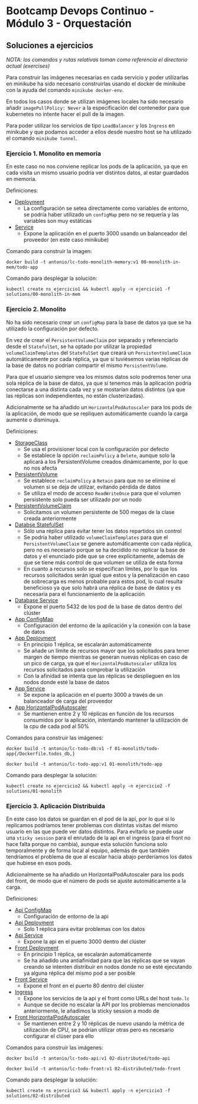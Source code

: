 # Bootcamp Devops Continuo - Módulo 3 - Orquestación

## Soluciones a ejercicios

*NOTA: los comandos y rutas relativas toman como referencia el directorio actual (exercises)*

Para construir las imágenes necesarias en cada servicio y poder utilizarlas en minikube ha sido necesario construirlas usando el docker de minikube con la ayuda del comando `minikube docker-env`.

En todos los casos donde se utilizan imágenes locales ha sido necesario añadir `imagePullPolicy: Never` a la especificación del contenedor para que kubernetes no intente hacer el pull de la imagen.

Para poder utilizar los servicios de tipo `LoadBalancer` y los `Ingress` en minikube y que podamos acceder a ellos desde nuestro host se ha utilizado el comando `minikube tunnel`.

### Ejercicio 1. Monolito en memoria

En este caso no nos conviene replicar los pods de la aplicación, ya que en cada visita un mismo usuario podría ver distintos datos, al estar guardados en memoria.

Definiciones:

* [Deployment](solutions/00-monolith-in-mem/00-depoyment.yaml)
  * La configuración se setea directamente como variables de entorno, se podría haber utilizado un `configMap` pero no se requería y las variables son muy estáticas
* [Service](solutions/00-monolith-in-mem/01-service.yaml)
  * Expone la aplicación en el puerto 3000 usando un balanceador del proveedor (en este caso minikube)

Comando para construir la imagen:

`docker build -t antonio/lc-todo-monolith-memory:v1 00-monolith-in-mem/todo-app`

Comando para desplegar la solución:

`kubectl create ns ejercicio1 && kubectl apply -n ejercicio1 -f solutions/00-monolith-in-mem`

### Ejercicio 2. Monolito

No ha sido necesario crear un `configMap` para la base de datos ya que se ha utilizado la configuración por defecto.

En vez de crear el `PersistentVolumeClaim` por separado y referenciarlo desde el `StatefulSet`, se ha optado por utilizar la propiedad `volumeClaimTemplates` del `StatefulSet` que creará un `PersistentVolumeClaim` automáticamente por cada réplica, ya que si tuviésemos varias réplicas de la base de datos no podrían compartir el mismo `PersistentVolume`.

Para que el usuario siempre vea los mismos datos solo podremos tener una sola réplica de la base de datos, ya que si tenemos más la aplicación podría conectarse a una distinta cada vez y se mostarían datos distintos (ya que las réplicas son independientes, no están clusterizadas).

Adicionalmente se ha añadido un `HorizontalPodAutoscaler` para los pods de la aplicación, de modo que se repliquen automáticamente cuando la carga aumente o disminuya.

Definiciones:

* [StorageClass](solutions/01-monolith/00-storageClass.yaml)
  * Se usa el provisioner local con la configuración por defecto
  * Se establece la opción `reclaimPolicy` a `Delete`, aunque solo la aplicará a los PersistentVolume creados dinámicamente, por lo que no nos afecta
* [PersistentVolume](solutions/01-monolith/01-persistentVolume.yaml)
  * Se establece `reclaimPolicy` a `Retain` para que no se elimine el volumen si se deja de utilizar, evitando pérdida de datos
  * Se utiliza el modo de acceso `ReadWriteOnce` para que el volumen persistente solo pueda ser utilizado por un nodo
* [PersistentVolumeClaim](solutions/01-monolith/02-persistentVolumeClaim.yaml)
  * Solicitamos un volumen persistente de 500 megas de la clase creada anteriormente
* [Databse StatefulSet](solutions/01-monolith/03-statefulSet.yaml)
  * Sólo una réplica para evitar tener los datos repartidos sin control
  * Se podría haber utilizado `volumeClaimTemplates` para que el `PersistentVolumeClaim` se genere automáticamente con cada réplica, pero no es necesario porque se ha decidido no replicar la base de datos y el enunciado pide que se cree explícitamente, además de que se tiene más control de que volumen se utiliza de esta forma
  * En cuanto a recursos solo se especifican límites, por lo que los recursos solicitados serán igual que estos y la penalización en caso de sobrecarga es menos probable para estos pod, lo cual resulta beneficioso ya que solo habrá una réplica de base de datos y es necesaria para el funcionamiento de la aplicación
* [Database Service](solutions/01-monolith/04-db-service.yaml)
  * Expone el puerto 5432 de los pod de la base de datos dentro del clúster
* [App ConfigMap](solutions/01-monolith/05-configMap.yaml)
  * Configuración del entorno de la aplicación y la conexión con la base de datos
* [App Deployment](solutions/01-monolith/06-deployment.yaml)
  * En principio 1 réplica, se escalarán automáticamente
  * Se añade un límite de recursos mayor que los solicitados para tener margen de tiempo mientras se generan nuevas réplicas en caso de un pico de carga, ya que el `HorizontalPodAutoscaler` utiliza los recursos solicitados para comprobar la utilización
  * Con la afinidad se intenta que las réplicas se desplieguen en los nodos donde esté la base de datos
* [App Service](solutions/01-monolith/07-app-service.yaml)
  * Se expone la aplicación en el puerto 3000 a través de un balanceador de carga del proveedor
* [App HorizontalPodAutoscaler](solutions/01-monolith/08-horizontalPodAutoscaler.yaml)
  * Se mantienen entre 2 y 10 réplicas en función de los recursos consumidos por la aplicación, intentando mantener la utilización de la cpu de cada pod al 50%

Comandos para construir las imágenes:

`docker build -t antonio/lc-todo-db:v1 -f 01-monolith/todo-app{/Dockerfile.todos_db,}`

`docker build -t antonio/lc-todo-app:v1 01-monolith/todo-app`

Comando para desplegar la solución:

`kubectl create ns ejercicio2 && kubectl apply -n ejercicio2 -f solutions/01-monolith`

### Ejercicio 3. Aplicación Distribuida

En este caso los datos se guardan en el pod de la api, por lo que si lo replicamos podríamos tener problemas con distintas visitas del mismo usuario en las que puede ver datos distintos. Para evitarlo se puede usar una `sticky session` para el enrutado de la api en el ingress (para el front no hace falta porque no cambia), aunque esta solución funciona solo temporalmente y de forma local al equipo, además de que también tendríamos el problema de que al escalar hacia abajo perderíamos los datos que hubiese en esos pods.

Adicionalmente se ha añadido un HorizontalPodAutoscaler para los pods del front, de modo que el número de pods se ajuste automáticamente a la carga.

Definiciones:

* [Api ConfigMap](solutions/02-distributed/00-api-configMap.yaml)
  * Configuración de entorno de la api
* [Api Deployment](solutions/02-distributed/01-api-deployment.yaml)
  * Solo 1 réplica para evitar problemas con los datos
* [Api Service](solutions/02-distributed/02-api-service.yaml)
  * Expone la api en el puerto 3000 dentro del clúster
* [Front Deployment](solutions/02-distributed/03-front-deployment.yaml)
  * En principio 1 réplica, se escalarán automáticamente
  * Se ha añadido una antiafinidad para que las réplicas que se vayan creando se intenten distribuir en nodos donde no se esté ejecutando ya alguna réplica del mismo pod a ser posible
* [Front Service](solutions/02-distributed/04-front-service.yaml)
  * Expone el front en el puerto 80 dentro del clúster
* [Ingress](solutions/02-distributed/05-ingress.yaml)
  * Expone los servicios de la api y el front como URLs del host `todo.lc`
  * Aunque se decide no escalar la API por los problemas mencionados anteriormente, le añadimos la sticky session a modo de 
* [Front HorizontalPodAutoscaler](solutions/02-distributed/06-horizontalPodAutoscaler.yaml)
  * Se mantienen entre 2 y 10 réplicas de nuevo usando la métrica de utilización de CPU, se podrían utilizar otras pero es necesario configurar el clúser para ello

Comandos para construir las imágenes:

`docker build -t antonio/lc-todo-api:v1 02-distributed/todo-api`

`docker build -t antonio/lc-todo-front:v1 02-distributed/todo-front`

Comando para desplegar la solución:

`kubectl create ns ejercicio3 && kubectl apply -n ejercicio3 -f solutions/02-distributed`
